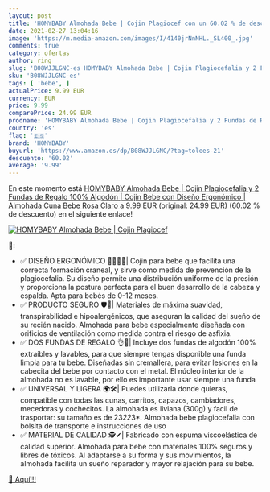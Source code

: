 ```yaml
---
layout: post
title: 'HOMYBABY Almohada Bebe | Cojin Plagiocef con un 60.02 % de descuento'
date: 2021-02-27 13:04:16
image: 'https://m.media-amazon.com/images/I/4140jrNnNHL._SL400_.jpg'
comments: true
category: ofertas
author: ring
slug: 'B08WJJLGNC-es HOMYBABY Almohada Bebe | Cojin Plagiocefalia y 2 Fundas de...'
sku: 'B08WJJLGNC-es'
tags: [ 'bebe', ]
actualPrice: 9.99 EUR
currency: EUR
price: 9.99
comparePrice: 24.99 EUR
prodname: 'HOMYBABY Almohada Bebe | Cojin Plagiocefalia y 2 Fundas de Regalo 100% Algodón | Cojin Bebe con Diseño Ergonómico | Almohada Cuna Bebe  Rosa Claro '
country: 'es'
flag: '🇪🇸'
brand: 'HOMYBABY'
buyurl: 'https://www.amazon.es/dp/B08WJJLGNC/?tag=tolees-21'
descuento: '60.02'
average: '9.99'
---
```


En este momento está [HOMYBABY Almohada Bebe | Cojin Plagiocefalia y 2 Fundas de Regalo 100% Algodón | Cojin Bebe con Diseño Ergonómico | Almohada Cuna Bebe  Rosa Claro ](https://www.amazon.es/dp/B08WJJLGNC/?tag=tolees-21) a 9.99 EUR (original: 24.99 EUR) (60.02 %  de descuento) en el siguiente enlace!

[![HOMYBABY Almohada Bebe | Cojin Plagiocef](https://m.media-amazon.com/images/I/4140jrNnNHL._SL400_.jpg)](https://www.amazon.es/dp/B08WJJLGNC/?tag=tolees-21)

🔎:

- ✅ DISEÑO ERGONÓMICO 👨‍⚕‍👩‍⚕‍| Cojin para bebe que facilita una correcta formación craneal, y sirve como medida de prevención de la plagiocefalia. Su diseño permite una distribución uniforme de la presión y proporciona la postura perfecta para el buen desarrollo de la cabeza y espalda. Apta para bebés de 0-12 meses.
- ✅ PRODUCTO SEGURO 🛡️👶| Materiales de máxima suavidad, transpirabilidad e hipoalergénicos, que aseguran la calidad del sueño de su recién nacido. Almohada para bebe especialmente diseñada con orificios de ventilación como medida contra el riesgo de asfixia.
- ✅ DOS FUNDAS DE REGALO 👌🎁| Incluye dos fundas de algodón 100% extraíbles y lavables, para que siempre tengas disponible una funda limpia para tu bebe. Diseñadas sin cremallera, para evitar lesiones en la cabecita del bebe por contacto con el metal. El núcleo interior de la almohada no es lavable, por ello es importante usar siempre una funda
- ✅ UNIVERSAL Y LIGERA 🌍🛠️| Puedes utilizarla donde quieras, compatible con todas las cunas, carritos, capazos, cambiadores, mecedoras y cochecitos. La almohada es liviana (300g) y facil de trasportar: su tamaño es de 23*22*3*. Almohada bebe plagiocefalia con bolsita de transporte e instrucciones de uso
- ✅ MATERIAL DE CALIDAD 🕵️✔| Fabricado con espuma viscoelástica de calidad superior. Almohada para bebe con materiales 100% seguros y libres de tóxicos. Al adaptarse a su forma y sus movimientos, la almohada facilita un sueño reparador y mayor relajación para su bebe.

[🛒 Aquí!!!](https://www.amazon.es/dp/B08WJJLGNC/?tag=tolees-21)
